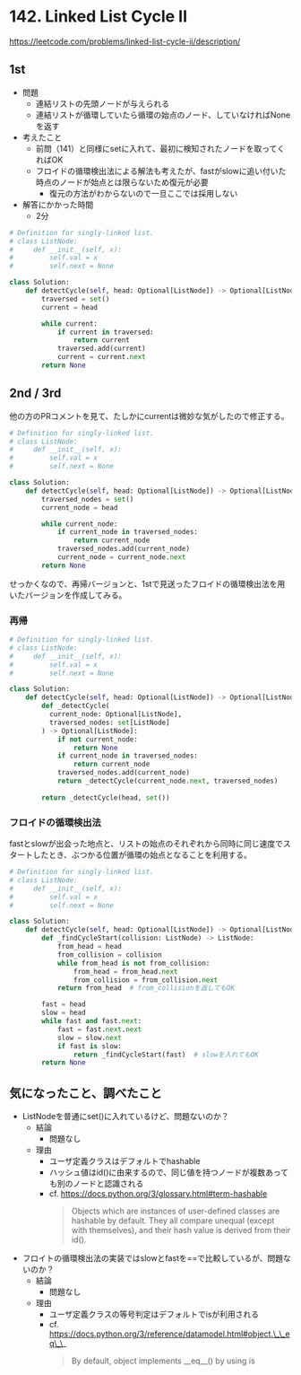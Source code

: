 # 142. Linked List Cycle II

https://leetcode.com/problems/linked-list-cycle-ii/description/

## 1st

* 問題
  * 連結リストの先頭ノードが与えられる
  * 連結リストが循環していたら循環の始点のノード、していなければNoneを返す
* 考えたこと
  * 前問（141）と同様にsetに入れて、最初に検知されたノードを取ってくればOK
  * フロイドの循環検出法による解法も考えたが、fastがslowに追い付いた時点のノードが始点とは限らないため復元が必要
    * 復元の方法がわからないので一旦ここでは採用しない
* 解答にかかった時間
  * 2分

```python
# Definition for singly-linked list.
# class ListNode:
#     def __init__(self, x):
#         self.val = x
#         self.next = None

class Solution:
    def detectCycle(self, head: Optional[ListNode]) -> Optional[ListNode]:
        traversed = set()
        current = head

        while current:
            if current in traversed:
                return current
            traversed.add(current)
            current = current.next
        return None
```

## 2nd / 3rd

他の方のPRコメントを見て、たしかにcurrentは微妙な気がしたので修正する。

```python
# Definition for singly-linked list.
# class ListNode:
#     def __init__(self, x):
#         self.val = x
#         self.next = None

class Solution:
    def detectCycle(self, head: Optional[ListNode]) -> Optional[ListNode]:
        traversed_nodes = set()
        current_node = head

        while current_node:
            if current_node in traversed_nodes:
                return current_node
            traversed_nodes.add(current_node)
            current_node = current_node.next
        return None
```

せっかくなので、再帰バージョンと、1stで見送ったフロイドの循環検出法を用いたバージョンを作成してみる。

### 再帰

```python
# Definition for singly-linked list.
# class ListNode:
#     def __init__(self, x):
#         self.val = x
#         self.next = None

class Solution:
    def detectCycle(self, head: Optional[ListNode]) -> Optional[ListNode]:
        def _detectCycle(
          current_node: Optional[ListNode],
          traversed_nodes: set[ListNode]
        ) -> Optional[ListNode]:
            if not current_node:
                return None
            if current_node in traversed_nodes:
                return current_node
            traversed_nodes.add(current_node)
            return _detectCycle(current_node.next, traversed_nodes)
        
        return _detectCycle(head, set())
```

### フロイドの循環検出法

fastとslowが出会った地点と、リストの始点のそれぞれから同時に同じ速度でスタートしたとき、ぶつかる位置が循環の始点となることを利用する。

```python
# Definition for singly-linked list.
# class ListNode:
#     def __init__(self, x):
#         self.val = x
#         self.next = None

class Solution:
    def detectCycle(self, head: Optional[ListNode]) -> Optional[ListNode]:
        def _findCycleStart(collision: ListNode) -> ListNode:
            from_head = head
            from_collision = collision
            while from_head is not from_collision:
                from_head = from_head.next
                from_collision = from_collision.next
            return from_head  # from_collisionを返してもOK

        fast = head
        slow = head
        while fast and fast.next:
            fast = fast.next.next
            slow = slow.next
            if fast is slow:
                return _findCycleStart(fast)  # slowを入れてもOK
        return None
```

## 気になったこと、調べたこと

* ListNodeを普通にset()に入れているけど、問題ないのか？
  * 結論
    * 問題なし
  * 理由
    * ユーザ定義クラスはデフォルトでhashable
    * ハッシュ値はid()に由来するので、同じ値を持つノードが複数あっても別のノードと認識される
    * cf. https://docs.python.org/3/glossary.html#term-hashable
      >  Objects which are instances of user-defined classes are hashable by default. They all compare unequal (except with themselves), and their hash value is derived from their id(). 
* フロイトの循環検出法の実装ではslowとfastを==で比較しているが、問題ないのか？
  * 結論
    * 問題なし
  * 理由
    * ユーザ定義クラスの等号判定はデフォルトでisが利用される
    * cf. https://docs.python.org/3/reference/datamodel.html#object.\_\_eq\_\_
      > By default, object implements \_\_eq\_\_() by using is
